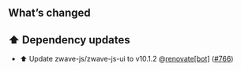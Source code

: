 ## What’s changed

## ⬆️ Dependency updates

- ⬆️ Update zwave-js/zwave-js-ui to v10.1.2 @[renovate[bot]](https://github.com/apps/renovate) ([#766](https://github.com/hassio-addons/addon-zwave-js-ui/pull/766))
